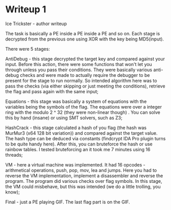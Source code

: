 # Writeup 1

Ice Trickster - author writeup

The task is basically a PE inside a PE inside a PE and so on. Each stage is decrypted from the previous one using XOR with the key being MD5(input).

There were 5 stages:

AntiDebug - this stage decrypted the target key and compared against your input. Before this action, there were some functions that won't let you through unless you pass their conditions. They were basically various anti-debug checks and were made to actually require the debugger to be present for the stage to run normally. So intended algorithm here was to pass the checks (via either skipping or just meeting the conditions), retrieve the flag and pass again with the same input;

Equations - this stage was basically a system of equations with the variables being the symbols of the flag. The equations were over a integer ring with the modulo 2 ^ 32 (they were non-linear though) . You can solve this by hand (insane) or using SMT solvers, such as Z3;

HashCrack - this stage calculated a hash of you flag (the hash was MurMur3 (x64 128 bit variation)) and compared against the target value. The hash type can be deduced via constants (findcrypt IDA Pro plugin turns to be quite handy here). After this, you can bruteforce the hash or use rainbow tables. I tested bruteforcing an it took me 7 minutes using 16 threads;

VM - here a virtual machine was implemented. It had 16 opcodes - arithmetical operations, push, pop, mov, lea and jumps. Here you had to reverse the VM implementation, implement a disassembler and reverse the program. The program did various checks over flag symbols. In this stage, the VM could misbehave, but this was intended (we do a little trolling, you know);

Final - just a PE playing GIF. The last flag part is on the GIF.
